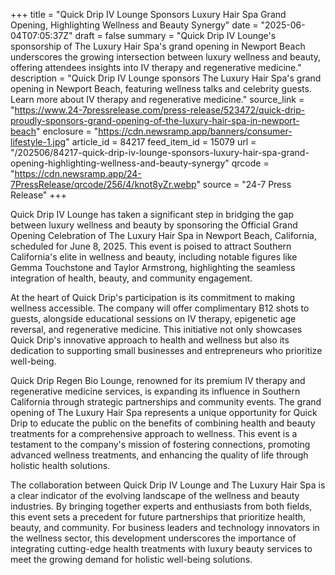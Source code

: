 +++
title = "Quick Drip IV Lounge Sponsors Luxury Hair Spa Grand Opening, Highlighting Wellness and Beauty Synergy"
date = "2025-06-04T07:05:37Z"
draft = false
summary = "Quick Drip IV Lounge's sponsorship of The Luxury Hair Spa's grand opening in Newport Beach underscores the growing intersection between luxury wellness and beauty, offering attendees insights into IV therapy and regenerative medicine."
description = "Quick Drip IV Lounge sponsors The Luxury Hair Spa's grand opening in Newport Beach, featuring wellness talks and celebrity guests. Learn more about IV therapy and regenerative medicine."
source_link = "https://www.24-7pressrelease.com/press-release/523472/quick-drip-proudly-sponsors-grand-opening-of-the-luxury-hair-spa-in-newport-beach"
enclosure = "https://cdn.newsramp.app/banners/consumer-lifestyle-1.jpg"
article_id = 84217
feed_item_id = 15079
url = "/202506/84217-quick-drip-iv-lounge-sponsors-luxury-hair-spa-grand-opening-highlighting-wellness-and-beauty-synergy"
qrcode = "https://cdn.newsramp.app/24-7PressRelease/qrcode/256/4/knot8yZr.webp"
source = "24-7 Press Release"
+++

<p>Quick Drip IV Lounge has taken a significant step in bridging the gap between luxury wellness and beauty by sponsoring the Official Grand Opening Celebration of The Luxury Hair Spa in Newport Beach, California, scheduled for June 8, 2025. This event is poised to attract Southern California's elite in wellness and beauty, including notable figures like Gemma Touchstone and Taylor Armstrong, highlighting the seamless integration of health, beauty, and community engagement.</p><p>At the heart of Quick Drip's participation is its commitment to making wellness accessible. The company will offer complimentary B12 shots to guests, alongside educational sessions on IV therapy, epigenetic age reversal, and regenerative medicine. This initiative not only showcases Quick Drip's innovative approach to health and wellness but also its dedication to supporting small businesses and entrepreneurs who prioritize well-being.</p><p>Quick Drip Regen Bio Lounge, renowned for its premium IV therapy and regenerative medicine services, is expanding its influence in Southern California through strategic partnerships and community events. The grand opening of The Luxury Hair Spa represents a unique opportunity for Quick Drip to educate the public on the benefits of combining health and beauty treatments for a comprehensive approach to wellness. This event is a testament to the company's mission of fostering connections, promoting advanced wellness treatments, and enhancing the quality of life through holistic health solutions.</p><p>The collaboration between Quick Drip IV Lounge and The Luxury Hair Spa is a clear indicator of the evolving landscape of the wellness and beauty industries. By bringing together experts and enthusiasts from both fields, this event sets a precedent for future partnerships that prioritize health, beauty, and community. For business leaders and technology innovators in the wellness sector, this development underscores the importance of integrating cutting-edge health treatments with luxury beauty services to meet the growing demand for holistic well-being solutions.</p>
